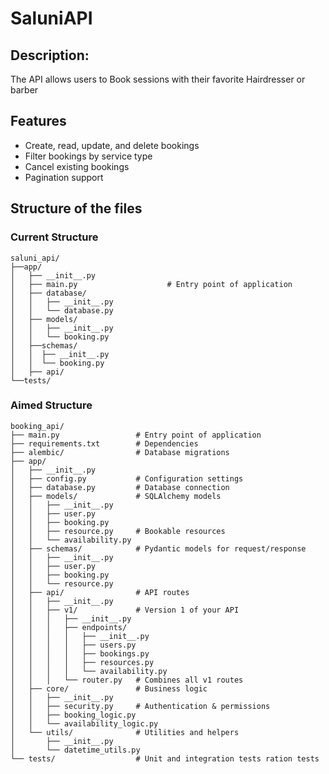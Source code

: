 # SaluniAPI

## Description:

The API allows users to Book sessions with their favorite Hairdresser or barber

## Features

- Create, read, update, and delete bookings
- Filter bookings by service type
- Cancel existing bookings
- Pagination support

## Structure of the files

### Current Structure

```
saluni_api/
├──app/
│   ├── __init__.py
│   ├── main.py                    # Entry point of application
│   ├── database/
│   │   ├── __init__.py
│   │   └── database.py
│   ├── models/
│   │   ├── __init__.py
│   │   └── booking.py
│   ├──schemas/
│   │  ├── __init__.py
│   │  └── booking.py
│   ├── api/
└──tests/
```

### Aimed Structure

```
booking_api/
├── main.py                 # Entry point of application
├── requirements.txt        # Dependencies
├── alembic/                # Database migrations
├── app/
│   ├── __init__.py
│   ├── config.py           # Configuration settings
│   ├── database.py         # Database connection
│   ├── models/             # SQLAlchemy models
│   │   ├── __init__.py
│   │   ├── user.py
│   │   ├── booking.py
│   │   ├── resource.py     # Bookable resources
│   │   └── availability.py
│   ├── schemas/            # Pydantic models for request/response
│   │   ├── __init__.py
│   │   ├── user.py
│   │   ├── booking.py
│   │   └── resource.py
│   ├── api/                # API routes
│   │   ├── __init__.py
│   │   ├── v1/             # Version 1 of your API
│   │   │   ├── __init__.py
│   │   │   ├── endpoints/
│   │   │   │   ├── __init__.py
│   │   │   │   ├── users.py
│   │   │   │   ├── bookings.py
│   │   │   │   ├── resources.py
│   │   │   │   └── availability.py
│   │   │   └── router.py   # Combines all v1 routes
│   ├── core/               # Business logic
│   │   ├── __init__.py
│   │   ├── security.py     # Authentication & permissions
│   │   ├── booking_logic.py
│   │   └── availability_logic.py
│   └── utils/              # Utilities and helpers
│       ├── __init__.py
│       └── datetime_utils.py
└── tests/                  # Unit and integration tests ration tests
```
